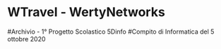 # WTravel - WertyNetworks 
#Archivio - 1° Progetto Scolastico 5Dinfo
#Compito di Informatica del 5 ottobre 2020

